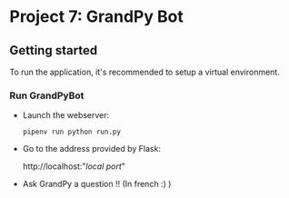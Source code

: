 # Project 7: GrandPy Bot


## Getting started

To run the application, it's recommended to setup a virtual environment.


### Run GrandPyBot



  - Launch the webserver:
    ```
    pipenv run python run.py
    ```
    
  - Go to the address provided by Flask:
    
    http://localhost:"_local port_"

  - Ask GrandPy a question !! (In french :) )
    
